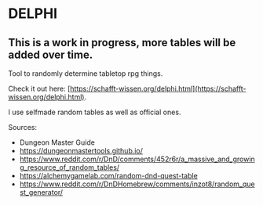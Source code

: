 # DELPHI
## This is a work in progress, more tables will be added over time.
Tool to randomly determine tabletop rpg things.


Check it out here: [https://schafft-wissen.org/delphi.html](https://schafft-wissen.org/delphi.html).

I use selfmade random tables as well as official ones.

Sources:
- Dungeon Master Guide 
- https://dungeonmastertools.github.io/
- https://www.reddit.com/r/DnD/comments/452r6r/a_massive_and_growing_resource_of_random_tables/
- https://alchemygamelab.com/random-dnd-quest-table
- https://www.reddit.com/r/DnDHomebrew/comments/inzot8/random_quest_generator/
